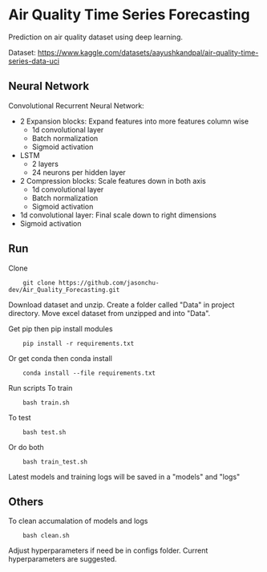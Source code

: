 # Air Quality Time Series Forecasting

Prediction on air quality dataset using deep learning.

Dataset: https://www.kaggle.com/datasets/aayushkandpal/air-quality-time-series-data-uci

## Neural Network

Convolutional Recurrent Neural Network:
* 2 Expansion blocks: Expand features into more features column wise
    * 1d convolutional layer
    * Batch normalization
    * Sigmoid activation
* LSTM
    * 2 layers
    * 24 neurons per hidden layer
* 2 Compression blocks: Scale features down in both axis
    * 1d convolutional layer
    * Batch normalization
    * Sigmoid activation
* 1d convolutional layer: Final scale down to right dimensions
* Sigmoid activation

## Run

Clone
```
    git clone https://github.com/jasonchu-dev/Air_Quality_Forecasting.git
```
Download dataset and unzip. Create a folder called "Data" in project directory. Move excel dataset from unzipped and into "Data".

Get pip then pip install modules
```
    pip install -r requirements.txt
```
Or get conda then conda install
```
    conda install --file requirements.txt
```
Run scripts
To train
```
    bash train.sh
```
To test
```
    bash test.sh
```
Or do both
```
    bash train_test.sh
```
Latest models and training logs will be saved in a "models" and "logs"

## Others

To clean accumalation of models and logs
```
    bash clean.sh
```
Adjust hyperparameters if need be in configs folder. Current hyperparameters are suggested.
